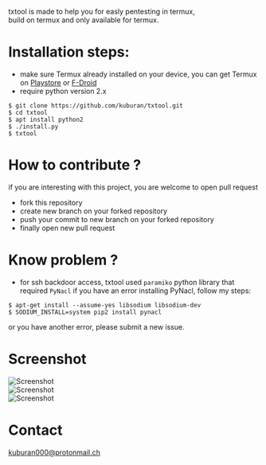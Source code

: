 txtool is made to help you for easly pentesting in termux,  
build on termux and only available for termux.  

Installation steps: 
===
* make sure Termux already installed on your device, you can get Termux on [Playstore](https://play.google.com/store/apps/details?id=com.termux) or [F-Droid](https://f-droid.org/packages/com.termux/)
* require python version 2.x  

```
$ git clone https://github.com/kuburan/txtool.git  
$ cd txtool  
$ apt install python2  
$ ./install.py 
$ txtool
```

How to contribute ?
===
if you are interesting with this project, you are welcome to open pull request
* fork this repository
* create new branch on your forked repository
* push your commit to new branch on your forked repository
* finally open new pull request

Know problem ?
===
* for ssh backdoor access, txtool used `paramiko` python library that required `PyNacl`
if you have an error installing PyNacl, follow my steps:
```
$ apt-get install --assume-yes libsodium libsodium-dev
$ SODIUM_INSTALL=system pip2 install pynacl
```
or you have another error, please submit a new issue.

# Screenshot  
![Screenshot](https://raw.githubusercontent.com/kuburan/txtool/master/screenshot/Screenshot_a.png)  
![Screenshot](https://raw.githubusercontent.com/kuburan/txtool/master/screenshot/Screenshot_b.png)  
![Screenshot](https://raw.githubusercontent.com/kuburan/txtool/master/screenshot/Screenshot_c.png)  
  
# Contact  
kuburan000@protonmail.ch  

